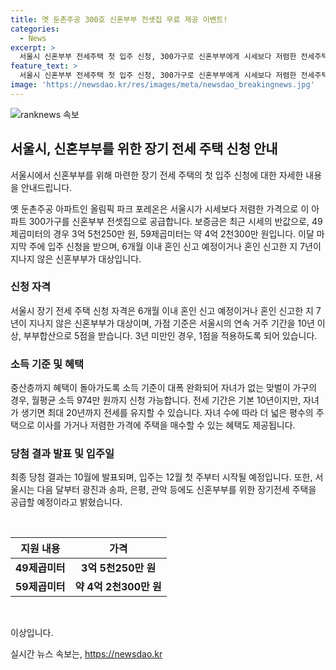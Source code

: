```yaml
---
title: 옛 둔촌주공 300호 신혼부부 전셋집 무료 제공 이벤트!
categories:
  - News
excerpt: >
  서울시 신혼부부 전세주택 첫 입주 신청, 300가구로 신혼부부에게 시세보다 저렴한 전세주택 제공. 보증금은 최근 시세의 반값. 49㎡ 3억 5천250만 원, 59㎡ 약 4억 2천300만 원. 6개월 이내 혼인 예정이거나 7년 이내 혼인한 신혼부부 대상. 중산층까지 소득 기준 완화, 자녀 증가에 따른 주택 변경도 가능. 10월 최종 당첨 결과 발표, 12월 첫 주부터 입주 예정. 추가로 광진, 송파, 은평, 관악에도 신혼부부를 위한 장기전세 주택을 공급할 예정.
feature_text: >
  서울시 신혼부부 전세주택 첫 입주 신청, 300가구로 신혼부부에게 시세보다 저렴한 전세주택 제공. 보증금은 최근 시세의 반값. 49㎡ 3억 5천250만 원, 59㎡ 약 4억 2천300만 원. 6개월 이내 혼인 예정이거나 7년 이내 혼인한 신혼부부 대상. 중산층까지 소득 기준 완화, 자녀 증가에 따른 주택 변경도 가능. 10월 최종 당첨 결과 발표, 12월 첫 주부터 입주 예정. 추가로 광진, 송파, 은평, 관악에도 신혼부부를 위한 장기전세 주택을 공급할 예정.
image: 'https://newsdao.kr/res/images/meta/newsdao_breakingnews.jpg'
---
```


<p><img src="https://newsdao.kr/res/images/meta/newsdao_breakingnews.jpg" alt="ranknews 속보" /></p>

<h2 data-ke-size="size26">서울시, 신혼부부를 위한 장기 전세 주택 신청 안내</h2>

<p>서울시에서 신혼부부를 위해 마련한 장기 전세 주택의 첫 입주 신청에 대한 자세한 내용을 안내드립니다.</p>

<p data-ke-size="size16">옛 둔촌주공 아파트인 올림픽 파크 포레온은 서울시가 시세보다 저렴한 가격으로 이 아파트 300가구를 신혼부부 전셋집으로 공급합니다. 보증금은 최근 시세의 반값으로, 49제곱미터의 경우 3억 5천250만 원, 59제곱미터는 약 4억 2천300만 원입니다. 이달 마지막 주에 입주 신청을 받으며, 6개월 이내 혼인 신고 예정이거나 혼인 신고한 지 7년이 지나지 않은 신혼부부가 대상입니다.</p>

<h3>신청 자격</h3>

<p data-ke-size="size16">서울시 장기 전세 주택 신청 자격은 6개월 이내 혼인 신고 예정이거나 혼인 신고한 지 7년이 지나지 않은 신혼부부가 대상이며, 가점 기준은 서울시의 연속 거주 기간을 10년 이상, 부부합산으로 5점을 받습니다. 3년 미만인 경우, 1점을 적용하도록 되어 있습니다.</p>

<h3>소득 기준 및 혜택</h3>

<p data-ke-size="size16">중산층까지 혜택이 돌아가도록 소득 기준이 대폭 완화되어 자녀가 없는 맞벌이 가구의 경우, 월평균 소득 974만 원까지 신청 가능합니다. 전세 기간은 기본 10년이지만, 자녀가 생기면 최대 20년까지 전세를 유지할 수 있습니다. 자녀 수에 따라 더 넓은 평수의 주택으로 이사를 가거나 저렴한 가격에 주택을 매수할 수 있는 혜택도 제공됩니다.</p>

<h3>당첨 결과 발표 및 입주일</h3>

<p data-ke-size="size16">최종 당첨 결과는 10월에 발표되며, 입주는 12월 첫 주부터 시작될 예정입니다. 또한, 서울시는 다음 달부터 광진과 송파, 은평, 관악 등에도 신혼부부를 위한 장기전세 주택을 공급할 예정이라고 밝혔습니다.</p>

<p data-ke-size="size16">&nbsp;</p>

<table>
    <thead>
        <tr>
            <th style="text-align: center;">지원 내용</th>
            <th style="text-align: center;">가격</th>
        </tr>
    </thead>
    <tbody>
        <tr>
            <td style="text-align: center;"><b>49제곱미터</b></td>
            <td style="text-align: center;"><b>3억 5천250만 원</b></td>
        </tr>
        <tr>
            <td style="text-align: center;"><b>59제곱미터</b></td>
            <td style="text-align: center;"><b>약 4억 2천300만 원</b></td>
        </tr>
    </tbody>
</table>

<p data-ke-size="size16">&nbsp;</p>

<p>이상입니다.</p>
실시간 뉴스 속보는, <a href="https://newsdao.kr" rel="dofollow">https://newsdao.kr</a>


